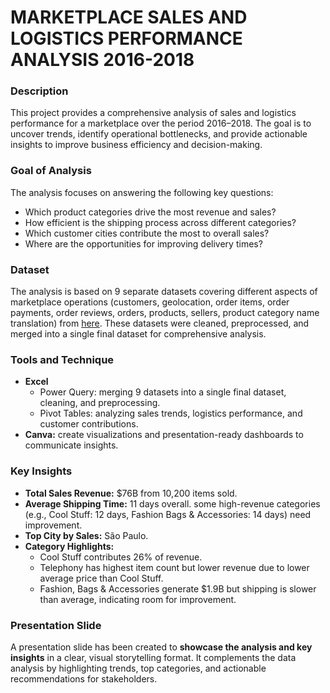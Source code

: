 # MARKETPLACE SALES AND LOGISTICS PERFORMANCE ANALYSIS 2016-2018
### Description
This project provides a comprehensive analysis of sales and logistics performance for a marketplace over the period 2016–2018. The goal is to uncover trends, identify operational bottlenecks, and provide actionable insights to improve business efficiency and decision-making.
### Goal of Analysis
The analysis focuses on answering the following key questions:
- Which product categories drive the most revenue and sales?
- How efficient is the shipping process across different categories?
- Which customer cities contribute the most to overall sales?
- Where are the opportunities for improving delivery times?
### Dataset
The analysis is based on 9 separate datasets covering different aspects of marketplace operations (customers, geolocation, order items, order payments, order reviews, orders, products, sellers, product category name translation) from [here](https://www.kaggle.com/datasets/olistbr/brazilian-ecommerce). These datasets were cleaned, preprocessed, and merged into a single final dataset for comprehensive analysis.
### Tools and Technique
- **Excel**
  - Power Query: merging 9 datasets into a single final dataset, cleaning, and preprocessing.
  - Pivot Tables: analyzing sales trends, logistics performance, and customer contributions.
- **Canva:** create visualizations and presentation-ready dashboards to communicate insights.
### Key Insights
- **Total Sales Revenue:** $76B from 10,200 items sold.  
- **Average Shipping Time:** 11 days overall.
    some high-revenue categories (e.g., Cool Stuff: 12 days, Fashion Bags & Accessories: 14 days) need improvement.  
- **Top City by Sales:** São Paulo.  
- **Category Highlights:**  
  - Cool Stuff contributes 26% of revenue.  
  - Telephony has highest item count but lower revenue due to lower average price than Cool Stuff.  
  - Fashion, Bags & Accessories generate $1.9B but shipping is slower than average, indicating room for improvement.
### Presentation Slide
A presentation slide has been created to **showcase the analysis and key insights** in a clear, visual storytelling format. It complements the data analysis by highlighting trends, top categories, and actionable recommendations for stakeholders.
